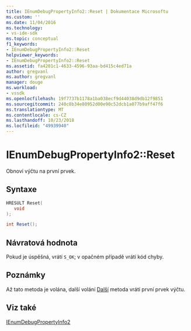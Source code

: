 ```yaml
---
title: IEnumDebugPropertyInfo2::Reset | Dokumentace Microsoftu
ms.custom: ''
ms.date: 11/04/2016
ms.technology:
- vs-ide-sdk
ms.topic: conceptual
f1_keywords:
- IEnumDebugPropertyInfo2::Reset
helpviewer_keywords:
- IEnumDebugPropertyInfo2::Reset
ms.assetid: fa4201c1-4633-4596-93aa-bd415c4ed71a
author: gregvanl
ms.author: gregvanl
manager: douge
ms.workload:
- vssdk
ms.openlocfilehash: 19f7737b1178a1ba038ecf9d44038d9db12f9851
ms.sourcegitcommit: 240c8b34e80952d00e90c52dcb1a077b9aff47f6
ms.translationtype: MT
ms.contentlocale: cs-CZ
ms.lasthandoff: 10/23/2018
ms.locfileid: "49939940"
---
```

# <a name="ienumdebugpropertyinfo2reset"></a>IEnumDebugPropertyInfo2::Reset
Obnoví výčtu na první prvek.  
  
## <a name="syntax"></a>Syntaxe  
  
```cpp  
HRESULT Reset(  
   void  
);  
```  
  
```csharp  
int Reset();  
```  
  
## <a name="return-value"></a>Návratová hodnota  
 Pokud je úspěšná, vrátí `S_OK`; v opačném případě vrátí kód chyby.  
  
## <a name="remarks"></a>Poznámky  
 Až tato metoda je volána, další volání [Další](../../../extensibility/debugger/reference/ienumdebugpropertyinfo2-next.md) metoda vrátí první prvek výčtu.  
  
## <a name="see-also"></a>Viz také  
 [IEnumDebugPropertyInfo2](../../../extensibility/debugger/reference/ienumdebugpropertyinfo2.md)